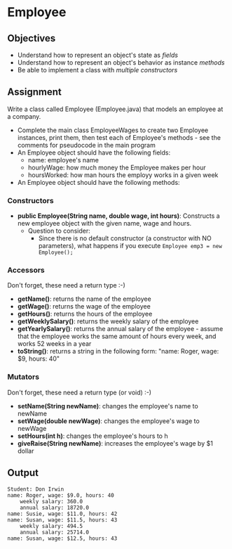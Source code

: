 Employee
================

## Objectives
- Understand how to represent an object's state as *fields*
- Understand how to represent an object's behavior as instance *methods*
- Be able to implement a class with *multiple constructors*

## Assignment
Write a class called Employee (Employee.java) that models an employee at a company. 
- Complete the main class EmployeeWages to create two Employee instances, print them, then test each of Employee's methods - see the comments for pseudocode in the main program
- An Employee object should have the following fields:
  - name: employee's name
  - hourlyWage: how much money the Employee makes per hour
  - hoursWorked: how man hours the employy works in a given week
- An Employee object should have the following methods:

### Constructors
- **public Employee(String name, double wage, int hours)**: Constructs a new employee object with the given name, wage and hours.  
  - Question to consider:
     - Since there is no default constructor (a constructor with NO parameters), what happens if you execute `Employee emp3 = new Employee();`

### Accessors
Don't forget, these need a return type :-)
- **getName()**: returns the name of the employee
- **getWage()**: returns the wage of the employee
- **getHours()**: returns the hours of the employee
- **getWeeklySalary()**: returns the weekly salary of the employee
- **getYearlySalary()**: returns the annual salary of the employee - assume that the employee works the same amount of hours every week, and works 52 weeks in a year
- **toString()**: returns a string in the following form: "name: Roger, wage: $9, hours: 40"

### Mutators
Don't forget, these need a return type (or void) :-)
- **setName(String newName)**: changes the employee's name to newName
- **setWage(double newWage)**: changes the employee's wage to newWage
- **setHours(int h)**: changes the employee's hours to h
- **giveRaise(String newName)**: increases the employee's wage by $1 dollar

## Output
```
Student: Don Irwin
name: Roger, wage: $9.0, hours: 40
	weekly salary: 360.0
	annual salary: 18720.0
name: Susie, wage: $11.0, hours: 42
name: Susan, wage: $11.5, hours: 43
	weekly salary: 494.5
	annual salary: 25714.0
name: Susan, wage: $12.5, hours: 43
```

